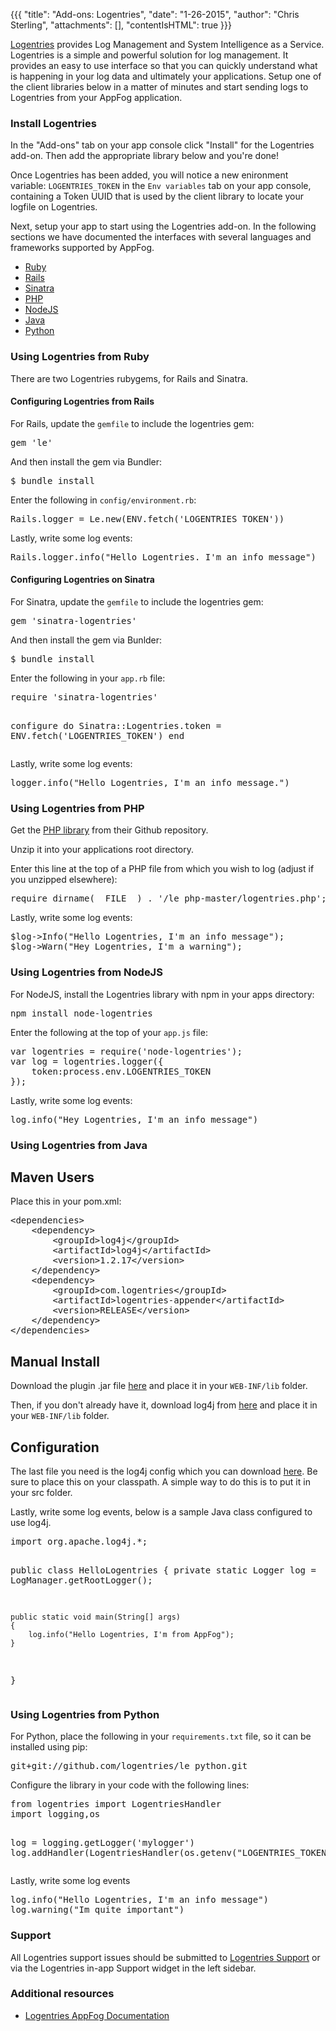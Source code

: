 {{{
  "title": "Add-ons: Logentries",
  "date": "1-26-2015",
  "author": "Chris Sterling",
  "attachments": [],
  "contentIsHTML": true
}}}

<p><a href="https://logentries.com/">Logentries</a> provides Log Management and System Intelligence as a Service. Logentries is a simple and powerful solution for log management. It provides an easy to use interface so that you can quickly understand what is happening in your log data and ultimately your applications. Setup one of the client libraries below in a matter of minutes and start sending logs to Logentries from your AppFog application.</p>
<h3>Install Logentries</h3>
<p>In the "Add-ons" tab on your app console click "Install" for the Logentries add-on. Then add the appropriate library below and you're done!</p>
<p>Once Logentries has been added, you will notice a new enironment variable: <code>LOGENTRIES_TOKEN</code> in the <code>Env variables</code> tab on your app console, containing a Token UUID that is used by the client library to locate your logfile on Logentries.</p>
<p>Next, setup your app to start using the Logentries add-on. In the following sections we have documented the interfaces with several languages and frameworks supported by AppFog.</p>
<ul>
<li><a href="#logentries-ruby">Ruby</a></li>
<li><a href="#logentries-rails">Rails</a></li>
<li><a href="#logentries-sinatra">Sinatra</a></li>
<li><a href="#logentries-php">PHP</a></li>
<li><a href="#logentries-nodejs">NodeJS</a></li>
<li><a href="#logentries-java">Java</a></li>
<li><a href="#logentries-python">Python</a></li>
</ul>
<h3 id="logentries-ruby">Using Logentries from Ruby</h3>
<p>There are two Logentries rubygems, for Rails and Sinatra.</p>
<h4 id="logentries-rails">Configuring Logentries from Rails</h4>
<p>For Rails, update the <code>gemfile</code> to include the logentries gem:</p>
<pre>gem 'le' </pre>
<p>And then install the gem via Bundler:</p>
<pre>$ bundle install</pre>
<p>Enter the following in <code>config/environment.rb</code>:</p>
<pre>Rails.logger = Le.new(ENV.fetch('LOGENTRIES_TOKEN'))</pre>
<p>Lastly, write some log events:</p>
<pre>Rails.logger.info("Hello Logentries. I'm an info message")</pre>
<h4 id="logentries-sinatra">Configuring Logentries on Sinatra</h4>
<p>For Sinatra, update the <code>gemfile</code> to include the logentries gem:</p>
<pre>gem 'sinatra-logentries'</pre>
<p>And then install the gem via Bunlder:</p>
<pre>$ bundle install</pre>
<p>Enter the following in your <code>app.rb</code> file:</p>
<pre>require 'sinatra-logentries'

configure do
    Sinatra::Logentries.token = ENV.fetch('LOGENTRIES_TOKEN')
end</pre>
<p>Lastly, write some log events:</p>
<pre>logger.info("Hello Logentries, I'm an info message.")</pre>
<h3 id="logentries-php">Using Logentries from PHP</h3>
<p>Get the <a href="https://github.com/logentries/le_php/archive/master.zip">PHP library</a> from their Github repository.</p>
<p>Unzip it into your applications root directory.</p>
<p>Enter this line at the top of a PHP file from which you wish to log (adjust if you unzipped elsewhere):</p>
<pre>require dirname(__FILE__) . '/le_php-master/logentries.php';</pre>
<p>Lastly, write some log events:</p>
<pre>$log-&gt;Info("Hello Logentries, I'm an info message");
$log-&gt;Warn("Hey Logentries, I'm a warning");</pre>
<h3 id="logentries-nodejs">Using Logentries from NodeJS</h3>
<p>For NodeJS, install the Logentries library with npm in your apps directory:</p>
<pre>npm install node-logentries</pre>
<p>Enter the following at the top of your <code>app.js</code> file:</p>
<pre>var logentries = require('node-logentries');
var log = logentries.logger({
    token:process.env.LOGENTRIES_TOKEN
});</pre>
<p>Lastly, write some log events:</p>
<pre>log.info("Hey Logentries, I'm an info message")</pre>
<h3 id="logentries-java">Using Logentries from Java</h3>
<h2>Maven Users</h2>
<p>Place this in your pom.xml:</p>
<pre>&lt;dependencies&gt;
    &lt;dependency&gt;
        &lt;groupId&gt;log4j&lt;/groupId&gt;
        &lt;artifactId&gt;log4j&lt;/artifactId&gt;
        &lt;version&gt;1.2.17&lt;/version&gt;
    &lt;/dependency&gt;
    &lt;dependency&gt;
        &lt;groupId&gt;com.logentries&lt;/groupId&gt;
        &lt;artifactId&gt;logentries-appender&lt;/artifactId&gt;
        &lt;version&gt;RELEASE&lt;/version&gt;
    &lt;/dependency&gt;
&lt;/dependencies&gt;</pre>
<h2>Manual Install</h2>
<p>Download the plugin .jar file <a href="http://search.maven.org/#search|gav|1|g:&quot;com.logentries&quot; AND a:&quot;logentries-appender&quot;">here</a> and place it in your <code>WEB-INF/lib</code> folder.</p>
<p>Then, if you don't already have it, download log4j from <a href="https://logging.apache.org/log4j/1.2/download.html">here</a> and place it in your <code>WEB-INF/lib</code> folder.</p>
<h2>Configuration</h2>
<p>The last file you need is the log4j config which you can download <a href="https://raw.githubusercontent.com/logentries/le_java/master/configFiles/log4j.xml.example">here</a>. Be sure to place this on your classpath. A simple way to do this is to put it in your src folder.</p>
<p>Lastly, write some log events, below is a sample Java class configured to use log4j.</p>
<pre>import org.apache.log4j.*;

public class HelloLogentries
{
    private static Logger log = LogManager.getRootLogger();

    public static void main(String[] args)
    {
        log.info("Hello Logentries, I'm from AppFog");
    }
}</pre>
<h3 id="logentries-python">Using Logentries from Python</h3>
<p>For Python, place the following in your <code>requirements.txt</code> file, so it can be installed using pip:</p>
<pre>git+git://github.com/logentries/le_python.git</pre>
<p>Configure the library in your code with the following lines:</p>
<pre>from logentries import LogentriesHandler
import logging,os

log = logging.getLogger('mylogger')
log.addHandler(LogentriesHandler(os.getenv("LOGENTRIES_TOKEN")))</pre>
<p>Lastly, write some log events</p>
<pre>log.info("Hello Logentries, I'm an info message")
log.warning("Im quite important")</pre>
<h3>Support</h3>
<p>All Logentries support issues should be submitted to <a href="mailto:support@logentries.com">Logentries Support</a> or via the Logentries in-app Support widget in the left sidebar.</p>
<h3>Additional resources</h3>
<ul>
<li><a href="http://logentries.com/doc/appfog">Logentries AppFog Documentation</a></li>
</ul>
